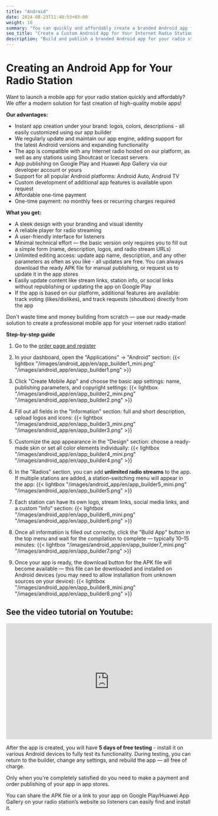 ```yaml
---
title: "Android"
date: 2024-08-23T11:40:53+03:00
weight: 10
summary: "You can quickly and affordably create a branded Android app for your radio station using our platform, with customizable design, stream integration, and optional publishing to Google Play: no coding required, free updates, and only a one-time payment after testing."
seo_title: "Create a Custom Android App for Your Internet Radio Station – No Coding Needed | Streaming.Center"
description: "Build and publish a branded Android app for your radio station in minutes. Includes stream player, unlimited updates, and Google Play publishing — no monthly fees, one-time payment only."
---
```


# Creating an Android App for Your Radio Station
Want to launch a mobile app for your radio station quickly and affordably? We offer a modern solution for fast creation of high-quality mobile apps!

**Our advantages:**
- Instant app creation under your brand: logos, colors, descriptions - all easily customized using our app builder
- We regularly update and maintain our app engine, adding support for the latest Android versions and expanding functionality
- The app is compatible with any Internet radio hosted on our platform, as well as any stations using Shoutcast or Icecast servers
- App publishing on Google Play and Huawei App Gallery via our developer account or yours
- Support for all popular Android platforms: Android Auto, Android TV
- Custom development of additional app features is available upon request
- Affordable one-time payment
- One-time payment: no monthly fees or recurring charges required

**What you get:**
- A sleek design with your branding and visual identity
- A reliable player for radio streaming
- A user-friendly interface for listeners
- Minimal technical effort — the basic version only requires you to fill out a simple form (name, description, logos, and radio stream URLs)
- Unlimited editing access: update app name, description, and any other parameters as often as you like - all updates are free. You can always download the ready APK file for manual publishing, or request us to update it in the app stores
- Easily update content like stream links, station info, or social links without republishing or updating the app on Google Play
- If the app is based on our platform, additional features are available: track voting (likes/dislikes), and track requests (shoutbox) directly from the app

Don't waste time and money building from scratch — use our ready-made solution to create a professional mobile app for your internet radio station!

**Step-by-step guide**
1. Go to the <a href="https://app.streaming.center/login/" target="_blank">order page and register</a>
2. In your dashboard, open the "Applications" -> "Android" section:
    {{< lightbox "/images/android_app/en/app_builder1_mini.png" "/images/android_app/en/app_builder1.png" >}}
3. Click "Create Mobile App" and choose the basic app settings: name, publishing parameters, and copyright settings:
    {{< lightbox "/images/android_app/en/app_builder2_mini.png" "/images/android_app/en/app_builder2.png" >}}

4. Fill out all fields in the "Information" section: full and short description, upload logos and icons:
    {{< lightbox "/images/android_app/en/app_builder3_mini.png" "/images/android_app/en/app_builder3.png" >}}

5. Customize the app appearance in the "Design" section: choose a ready-made skin or set all color elements individually:
    {{< lightbox "/images/android_app/en/app_builder4_mini.png" "/images/android_app/en/app_builder4.png" >}}

6. In the "Radios" section, you can add **unlimited radio streams** to the app. If multiple stations are added, a station-switching menu will appear in the app:
    {{< lightbox "/images/android_app/en/app_builder5_mini.png" "/images/android_app/en/app_builder5.png" >}}

7. Each station can have its own logo, stream links, social media links, and a custom "Info" section:
    {{< lightbox "/images/android_app/en/app_builder6_mini.png" "/images/android_app/en/app_builder6.png" >}}

8. Once all information is filled out correctly, click the "Build App" button in the top menu and wait for the compilation to complete — typically 10–15 minutes:
    {{< lightbox "/images/android_app/en/app_builder7_mini.png" "/images/android_app/en/app_builder7.png" >}}

9. Once your app is ready, the download button for the APK file will become available — this file can be downloaded and installed on Android devices (you may need to allow installation from unknown sources on your device):
    {{< lightbox "/images/android_app/en/app_builder8_mini.png" "/images/android_app/en/app_builder8.png" >}}

## See the video tutorial on Youtube:
<iframe width="560" height="315" src="https://www.youtube.com/embed/4UmvmazxkH4?si=M5TTHY9-_hdFeZos" title="YouTube video player" frameborder="0" allow="accelerometer; autoplay; clipboard-write; encrypted-media; gyroscope; picture-in-picture; web-share" referrerpolicy="strict-origin-when-cross-origin" allowfullscreen></iframe>


After the app is created, you will have **5 days of free testing** - install it on various Android devices to fully test its functionality. During testing, you can return to the builder, change any settings, and rebuild the app — all free of charge.

Only when you're completely satisfied do you need to make a payment and order publishing of your app in app stores.

You can share the APK file or a link to your app on Google Play/Huawei App Gallery on your radio station’s website so listeners can easily find and install it.